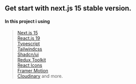 ## Get start with next.js 15 stable version.

#### In this project i using 

> [Next.js 15](https://nextjs.org) <br>
> [React.js 19](https://react.dev) <br>
> [Typescript](https://www.typescriptlang.org)<br>
> [Tailwindcss](https://tailwindcss.com)<br>
> [Shadcn/ui](https://ui.shadcn.com)<br>
> [Redux Toolkit](https://redux-toolkit.js.org/)<br>
> [React Icons](https://react-icons.github.io/react-icons)<br>
> [Framer Motion](motion.dev)<br>
> [Cloudinary](https://next.cloudinary.dev) and more.<br>